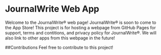 # JournalWrite Web App

Welcome to the JournalWrite® web page! JournalWrite® is soon to come to the App Store! This project is for hosting a webpage from GitHub Pages for support, terms and contitions, and privacy policy for JournalWrite®. We will also link to other apps from this webpage in the future!

##Contributions
Feel free to contribute to this project!

